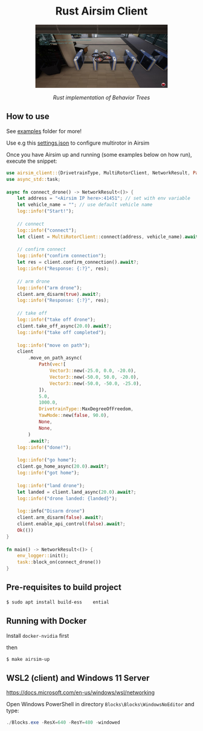 <h1 align="center" font-size:4em;"> Rust Airsim Client </h1>
<p align="center">
  <img src="https://github.com/Sollimann/airsim-client/blob/main/docs/drone_lobby.png" width="350">
</p>

<p align="center">
    <em>Rust implementation of Behavior Trees</em>
</p>

## How to use

See [examples](examples/) folder for more!

Use e.g this [settings.json](examples/multirotor/settings.json) to configure multirotor in Airsim

Once you have Airsim up and running (some examples below on how run), execute the snippet:

```rust
use airsim_client::{DrivetrainType, MultiRotorClient, NetworkResult, Path, Vector3, YawMode};
use async_std::task;

async fn connect_drone() -> NetworkResult<()> {
    let address = "<Airsim IP here>:41451"; // set with env variable
    let vehicle_name = ""; // use default vehicle name
    log::info!("Start!");

    // connect
    log::info!("connect");
    let client = MultiRotorClient::connect(address, vehicle_name).await?;

    // confirm connect
    log::info!("confirm connection");
    let res = client.confirm_connection().await?;
    log::info!("Response: {:?}", res);

    // arm drone
    log::info!("arm drone");
    client.arm_disarm(true).await?;
    log::info!("Response: {:?}", res);

    // take off
    log::info!("take off drone");
    client.take_off_async(20.0).await?;
    log::info!("take off completed");

    log::info!("move on path");
    client
        .move_on_path_async(
            Path(vec![
                Vector3::new(-25.0, 0.0, -20.0),
                Vector3::new(-50.0, 50.0, -20.0),
                Vector3::new(-50.0, -50.0, -25.0),
            ]),
            5.0,
            1000.0,
            DrivetrainType::MaxDegreeOfFreedom,
            YawMode::new(false, 90.0),
            None,
            None,
        )
        .await?;
    log::info!("done!");

    log::info!("go home");
    client.go_home_async(20.0).await?;
    log::info!("got home");

    log::info!("land drone");
    let landed = client.land_async(20.0).await?;
    log::info!("drone landed: {landed}");

    log::info("Disarm drone")
    client.arm_disarm(false).await?;
    client.enable_api_control(false).await?;
    Ok(())
}

fn main() -> NetworkResult<()> {
    env_logger::init();
    task::block_on(connect_drone())
}
```

## Pre-requisites to build project

```sh
$ sudo apt install build-ess    ential
```

## Running with Docker

Install `docker-nvidia` first

then

```sh
$ make airsim-up
```

## WSL2 (client) and Windows 11 Server

https://docs.microsoft.com/en-us/windows/wsl/networking

Open Windows PowerShell in directory `Blocks\Blocks\WindowsNoEditor` and type:

```PowerShell
./Blocks.exe -ResX=640 -ResY=480 -windowed
```

